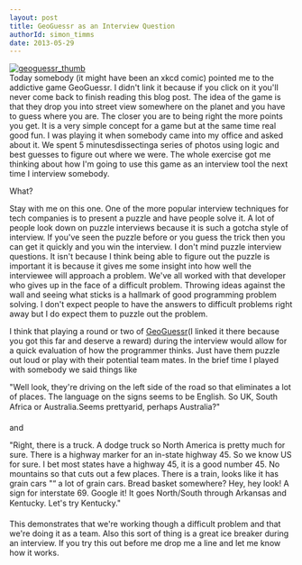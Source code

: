 ```yaml
---
layout: post
title: GeoGuessr as an Interview Question
authorId: simon_timms
date: 2013-05-29
---
```


[![geoguessr_thumb](http://stimms.files.wordpress.com/2013/05/geoguessr_thumb.jpg)](http://stimms.files.wordpress.com/2013/05/geoguessr_thumb.jpg)  
 Today somebody (it might have been an xkcd comic) pointed me to the addictive game GeoGuessr. I didn't link it because if you click on it you'll never come back to finish reading this blog post. The idea of the game is that they drop you into street view somewhere on the planet and you have to guess where you are. The closer you are to being right the more points you get. It is a very simple concept for a game but at the same time real good fun. I was playing it when somebody came into my office and asked about it. We spent 5 minutesdissectinga series of photos using logic and best guesses to figure out where we were. The whole exercise got me thinking about how I'm going to use this game as an interview tool the next time I interview somebody.

What?

Stay with me on this one. One of the more popular interview techniques for tech companies is to present a puzzle and have people solve it. A lot of people look down on puzzle interviews because it is such a gotcha style of interview. If you've seen the puzzle before or you guess the trick then you can get it quickly and you win the interview. I don't mind puzzle interview questions. It isn't because I think being able to figure out the puzzle is important it is because it gives me some insight into how well the interviewee will approach a problem. We've all worked with that developer who gives up in the face of a difficult problem. Throwing ideas against the wall and seeing what sticks is a hallmark of good programming problem solving. I don't expect people to have the answers to difficult problems right away but I do expect them to puzzle out the problem.

I think that playing a round or two of [GeoGuessr](http://geoguessr.com/)(I linked it there because you got this far and deserve a reward) during the interview would allow for a quick evaluation of how the programmer thinks. Just have them puzzle out loud or play with their potential team mates. In the brief time I played with somebody we said things like

"Well look, they're driving on the left side of the road so that eliminates a lot of places. The language on the signs seems to be English. So UK, South Africa or Australia.Seems prettyarid, perhaps Australia?"

and

"Right, there is a truck. A dodge truck so North America is pretty much for sure. There is a highway marker for an in-state highway 45. So we know US for sure. I bet most states have a highway 45, it is a good number 45. No mountains so that cuts out a few places. There is a train, looks like it has grain cars "“ a lot of grain cars. Bread basket somewhere? Hey, hey look! A sign for interstate 69. Google it! It goes North/South through Arkansas and Kentucky. Let's try Kentucky."

This demonstrates that we're working though a difficult problem and that we're doing it as a team. Also this sort of thing is a great ice breaker during an interview. If you try this out before me drop me a line and let me know how it works.



